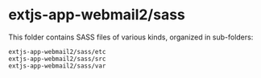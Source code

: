# extjs-app-webmail2/sass

This folder contains SASS files of various kinds, organized in sub-folders:

    extjs-app-webmail2/sass/etc
    extjs-app-webmail2/sass/src
    extjs-app-webmail2/sass/var
